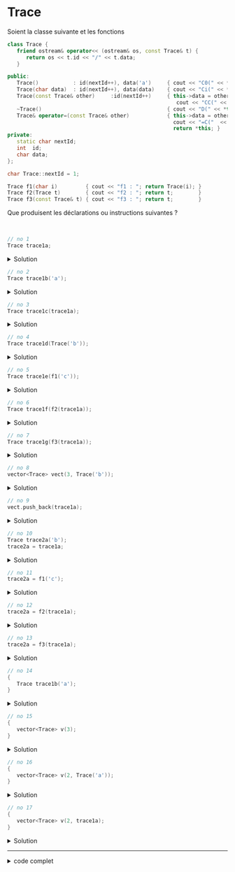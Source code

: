 # Trace

Soient la classe suivante et les fonctions

~~~cpp
class Trace {
   friend ostream& operator<< (ostream& os, const Trace& t) {
      return os << t.id << "/" << t.data;
   }

public:
   Trace()           : id(nextId++), data('a')     { cout << "C0(" << *this << ") ";   }
   Trace(char data)  : id(nextId++), data(data)    { cout << "Ci(" << *this << ") ";   }
   Trace(const Trace& other)     :id(nextId++)     { this->data = other.data;
                                                      cout << "CC(" << *this << ") ";   }
   ~Trace()                                        { cout << "D(" << *this << ") ";   }
   Trace& operator=(const Trace& other)            { this->data = other.data;
                                                     cout << "=C("  << other << "->" << *this << ") ";
                                                     return *this; }
private:
   static char nextId;
   int  id;
   char data;
};

char Trace::nextId = 1;

Trace f1(char i)         { cout << "f1 : "; return Trace(i); }
Trace f2(Trace t)        { cout << "f2 : "; return t;        }
Trace f3(const Trace& t) { cout << "f3 : "; return t;        }
~~~

Que produisent les déclarations ou instructions suivantes ?

<br>

~~~cpp
// no 1
Trace trace1a;
~~~

<details>
<summary>Solution</summary>

~~~
C0(1/a)
~~~

------------------------------------------------------------

</details>

~~~cpp
// no 2
Trace trace1b('a');
~~~

<details>
<summary>Solution</summary>

~~~
Ci(2/a)
~~~

------------------------------------------------------------

</details>

~~~cpp
// no 3
Trace trace1c(trace1a);
~~~

<details>
<summary>Solution</summary>

~~~
CC(3/a)
~~~

------------------------------------------------------------

</details>

~~~cpp
// no 4
Trace trace1d(Trace('b'));
~~~

<details>
<summary>Solution</summary>

~~~
Ci(4/b)
~~~

------------------------------------------------------------

</details>

~~~cpp
// no 5
Trace trace1e(f1('c'));
~~~

<details>
<summary>Solution</summary>

~~~
f1 : Ci(5/c)
~~~

------------------------------------------------------------

</details>

~~~cpp
// no 6
Trace trace1f(f2(trace1a));
~~~

<details>
<summary>Solution</summary>

~~~
CC(6/a) f2 : CC(7/a) D(6/a)
~~~

- passage de `trace1a` par valeur (copie) à `f2` => `CC(6/a)`
- utilisation du retour de `f2` pour contructruire `trace1f` => `CC(7/a)`
- fin de `f2` et destruction du paramètre => `D(6/a)`

------------------------------------------------------------

</details>

~~~cpp
// no 7
Trace trace1g(f3(trace1a));
~~~

<details>
<summary>Solution</summary>

~~~
f3 : CC(8/a)
~~~

- le parmètre `trace1a` est directement utilisé pour construire `trace1g` => `CC(8/a)`

------------------------------------------------------------

</details>

~~~cpp
// no 8
vector<Trace> vect(3, Trace('b'));
~~~

<details>
<summary>Solution</summary>

~~~
Ci(9/b) CC(10/b) CC(11/b) CC(12/b) D(9/b)
~~~

- création de `Trace(2)` => `Ci(9/b)`
- 3 copies dans le vecteur => `CC(10/b) CC(11/b) CC(12/b)`
- suppression de l'objet temporaire => `Ci(9/b)`

Note

~~~
vect.size()     => 3
vect.capacity() => 3
~~~

------------------------------------------------------------

</details>

~~~cpp
// no 9
vect.push_back(trace1a);
~~~

<details>
<summary>Solution</summary>

~~~
CC(13/a) CC(14/b) CC(15/b) CC(16/b) D(12/b) D(11/b) D(10/b)
~~~

- mise à jour de la capacité (3 => 6) et de la taille (3 => 4) du vecteur 
- construction par copie du nouvelle élément => `CC(13/a)`
- construction par copie des éléments dans le nouvel emplacement mémoire => `CC(14/b) CC(15/b) CC(16/b)`
- suppression des éléments dans l'ancien emplacement mémoire => `D(12/b) D(11/b) D(10/b)`

------------------------------------------------------------

</details>

~~~cpp
// no 10
Trace trace2a('b');
trace2a = trace1a;
~~~

<details>
<summary>Solution</summary>

~~~
Ci(17/b) =C(1/a->17/a)
~~~

- construction de `trace2a(2)` => `Ci(17/b)`
- affectation dans `trace2a` => `=C(1/a->17/a)`

------------------------------------------------------------

</details>

~~~cpp
// no 11
trace2a = f1('c');
~~~

<details>
<summary>Solution</summary>

~~~
f1 : Ci(18/c) =C(18/c->17/c) D(18/c)
~~~

- appel de `f1` avec `3` comme paramètre
- construction dans la fonction de l'objet => `Ci(18/c)`
- affection dans `trace2a` du retour de `f1` => `=C(18/c->17/c)`
- desctruction de l'objet au terme de la fonction => `D(18/c)`

------------------------------------------------------------

</details>

~~~cpp
// no 12
trace2a = f2(trace1a);
~~~

<details>
<summary>Solution</summary>

~~~
CC(19/a) f2 : CC(20/a) =C(20/a->17/a) D(20/a) D(19/a)
~~~

- appel de `f2` et passage par valeur (copie) de `trace1a` => `CC(19/a)`
- retour du paramètre `t` à `Trace` => `CC(20/a)`
- affectation dans `trace2a` => `=C(20/a->17/a)`
- suppression du paramètre et de l'objet utilisé pour le retour => `D(20/a) D(19/a)`

------------------------------------------------------------

</details>

~~~cpp
// no 13
trace2a = f3(trace1a);
~~~

<details>
<summary>Solution</summary>

~~~
f3 : CC(21/a) =C(21/a->17/a) D(21/a)
~~~

- passage du paramètre par ref constante `const Trace& t`
- retour du paramètre `t` à `Trace` => `CC(21/a)`
- affectation dans `trace2a` => `=C(21/a->17/a)`
- suppression de l'objet utilisé pour le retour => `D(21/a)`

------------------------------------------------------------

</details>

~~~cpp
// no 14
{
   Trace trace1b('a');
}
~~~

<details>
<summary>Solution</summary>

~~~
Ci(22/a) D(22/a)
~~~

- construction avec `trace1b(1)` => `Ci(22/a)`
- sortie du bloc `{..}`, donc destruction de l'objet => `D(22/a)`

------------------------------------------------------------

</details>

~~~cpp
// no 15
{
   vector<Trace> v(3);
}
~~~

<details>
<summary>Solution</summary>

~~~
C0(23/a) C0(24/a) C0(25/a) D(25/a) D(24/a) D(23/a)
~~~

- construction de 3 objets pour le vecteur => `C0(23/a) C0(24/a) C0(25/a)`
- sortie du bloc `{..}`, donc destruction des 3 objets => `D(25/a) D(24/a) D(23/a)`

------------------------------------------------------------

</details>

~~~cpp
// no 16
{
   vector<Trace> v(2, Trace('a'));
}
~~~

<details>
<summary>Solution</summary>

~~~
Ci(26/a) CC(27/a) CC(28/a) D(26/a) D(28/a) D(27/a)
~~~

- construction de 1 objet connu `Ci(26/a)`
- ... copie de cet objets dans les autres éléments du vecteur => `CC(27/a) CC(28/a)`
- sortie du bloc `{..}`, donc destruction des 3 objets => `D(26/a) D(28/a) D(27/a)`


------------------------------------------------------------

</details>

~~~cpp
// no 17
{
   vector<Trace> v(2, trace1a);
}
~~~

<details>
<summary>Solution</summary>

~~~
CC(29/a) CC(30/a) D(30/a) D(29/a)
~~~

- copie de `trace1a` dans les éléments du vecteur => `CC(29/a) CC(30/a)`
- sortie du bloc `{..}`, donc destruction des 3 objets => `D(30/a) D(29/a)`

------------------------------------------------------------

</details>

------------------------------------------------------------
<details>
<summary>code complet</summary>

~~~cpp
#include <iostream>
#include <vector>

using namespace std;

class Trace {
   friend ostream& operator<< (ostream& os, const Trace& t) {
      return os << t.id << "/" << t.data;
   }

public:
   Trace()           : id(nextId++), data('a')     { cout << "C0(" << *this << ") ";   }
   Trace(char data)  : id(nextId++), data(data)    { cout << "Ci(" << *this << ") ";   }
   Trace(const Trace& other)     :id(nextId++)     { this->data = other.data;
                                                      cout << "CC(" << *this << ") ";   }
   ~Trace()                                        { cout << "D(" << *this << ") ";   }
   Trace& operator=(const Trace& other)            { this->data = other.data;
                                                     cout << "=C("  << other << "->" << *this << ") ";
                                                     return *this; }
private:
   static char nextId;
   int  id;
   char data;
};

char Trace::nextId = 1;

Trace f1(char i)         { cout << "f1 : "; return Trace(i); }
Trace f2(Trace t)        { cout << "f2 : "; return t;        }
Trace f3(const Trace& t) { cout << "f3 : "; return t;        }

int main() {

   // no 1
   cout << "no  1 : ";
   Trace trace1a;
   cout << endl;

   // no 2
   cout << "no  2 : ";
   Trace trace1b('a');
   cout << endl;

   // no 3
   cout << "no  3 : ";
   Trace trace1c(trace1a);
   cout << endl;

   // no 4
   cout << "no  4 : ";
   Trace trace1d(Trace('b'));
   cout << endl;

   // no 5
   cout << "no  5 : ";
   Trace trace1e(f1('c'));
   cout << endl;

   // no 6
   cout << "no  6 : ";
   Trace trace1f(f2(trace1a));
   cout << endl;

   // no 7
   cout << "no  7 : ";
   Trace trace1g(f3(trace1a));
   cout << endl;

   // no 8
   cout << "no  8 : ";
   vector<Trace> vect(3, Trace('b'));
   cout << endl;
   cout << vect.size() << " / " << vect.capacity();
   cout << endl;

   // no 9
   cout << "no  9 : ";
   vect.push_back(trace1a);
   cout << endl;
   cout << vect.size() << " / " << vect.capacity();
   cout << endl;

   // no 10
   cout << "no 10 : ";
   Trace trace2a('b');
   trace2a = trace1a;
   cout << endl;

   // no 11
   cout << "no 11 : ";
   trace2a = f1('c');
   cout << endl;

   // no 12
   cout << "no 12 : ";
   trace2a = f2(trace1a);
   cout << endl;

   // no 13
   cout << "no 13 : ";
   trace2a = f3(trace1a);
   cout << endl;

   // no 14
   cout << "no 14 : ";
   {
      Trace trace1b('a');
   }
   cout << endl;

   // no 15
   cout << "no 15 : ";
   {
      vector<Trace> v(3);
   }
   cout << endl;

   // no 16
   cout << "no 16 : ";
   {
      vector<Trace> v(2, Trace('a'));
   }
   cout << endl;

   // no 17
   cout << "no 17 : ";
   {
      vector<Trace> v(2, trace1a);
   }
   cout << endl;

   cout << "fin de programme" << endl;
}
~~~

~~~
no  1 : C0(1/a) 
no  2 : Ci(2/a) 
no  3 : CC(3/a) 
no  4 : Ci(4/b) 
no  5 : f1 : Ci(5/c) 
no  6 : CC(6/a) f2 : CC(7/a) D(6/a) 
no  7 : f3 : CC(8/a) 
no  8 : Ci(9/b) CC(10/b) CC(11/b) CC(12/b) D(9/b) 
3 / 3
no  9 : CC(13/a) CC(14/b) CC(15/b) CC(16/b) D(12/b) D(11/b) D(10/b) 
4 / 6
no 10 : Ci(17/b) =C(1/a->17/a) 
no 11 : f1 : Ci(18/c) =C(18/c->17/c) D(18/c) 
no 12 : CC(19/a) f2 : CC(20/a) =C(20/a->17/a) D(20/a) D(19/a) 
no 13 : f3 : CC(21/a) =C(21/a->17/a) D(21/a) 
no 14 : Ci(22/a) D(22/a) 
no 15 : C0(23/a) C0(24/a) C0(25/a) D(25/a) D(24/a) D(23/a) 
no 16 : Ci(26/a) CC(27/a) CC(28/a) D(26/a) D(28/a) D(27/a) 
no 17 : CC(29/a) CC(30/a) D(30/a) D(29/a) 
fin de programme
D(17/a) D(13/a) D(14/b) D(15/b) D(16/b) D(8/a) D(7/a) D(5/c) D(4/b) D(3/a) D(2/a) D(1/a) 
~~~

</details>

